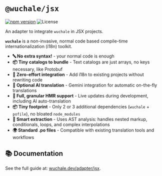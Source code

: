 # `@wuchale/jsx`

[![npm version](https://img.shields.io/npm/v/@wuchale/jsx)](https://www.npmjs.com/package/@wuchale/jsx) ![License](https://img.shields.io/github/license/wuchalejs/wuchale)

An adapter to integrate `wuchale` in JSX projects.

**`wuchale`** is a non-invasive, normal code based compile-time internationalization (i18n) toolkit.

- **🔤 No extra syntax!** - your normal code is enough
- **📦 Tiny catalogs to bundle** - Text catalogs are just arrays, no keys necessary, like Protobuf
- **🔧 Zero-effort integration** - Add i18n to existing projects without rewriting code
- **🤖 Optional AI translation** - Gemini integration for automatic on-the-fly translations
- **🔄 Full, granular HMR support** - Live updates during development, including AI auto-translation
- **📦 Tiny footprint** - Only 2 or 3 additional dependencies (`wuchale` + `pofile`), no bloated `node_modules`
- **🎯 Smart extraction** - Uses AST analysis: handles nested markup, conditionals, loops, and complex interpolations
- **🌍 Standard .po files** - Compatible with existing translation tools and workflows

## 📚 Documentation

See the full guide at: [wuchale.dev/adapter/jsx](https://wuchale.dev/adapters/jsx).
